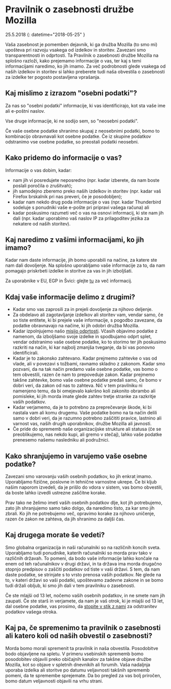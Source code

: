 ﻿# Pravilnik o zasebnosti družbe Mozilla

25.5.2018
{: datetime="2018-05-25" }

Vaša zasebnost je pomemben dejavnik, ki ga družba Mozilla (to smo mi) upošteva pri razvoju vsakega od izdelkov in storitev. Zavezani smo transparentnosti in odprtosti.  Ta Pravilnik o zasebnosti družbe Mozilla na splošno razloži, kako prejemamo informacije o vas, ter kaj s temi informacijami naredimo, ko jih imamo.  Za več podrobnosti glede vsakega od naših izdelkov in storitev si lahko preberete tudi naša obvestila o zasebnosti za izdelke ter pogosto postavljena vprašanja. 

## Kaj mislimo z izrazom "osebni podatki"?

Za nas so "osebni podatki" informacije, ki vas identificirajo, kot sta vaše ime ali e-poštni naslov.

Vse druge informacije, ki ne sodijo sem, so "neosebni podatki".

Če vaše osebne podatke shranimo skupaj z neosebnimi podatki, bomo to kombinacijo obravnavali kot osebne podatke.  Če iz skupine podatkov odstranimo vse osebne podatke, so preostali podatki neosebni. 

## Kako pridemo do informacije o vas?

Informacije o vas dobim, kadar:

* nam jih vi posredujete neposredno (npr. kadar izberete, da nam boste poslali poročila o zrušitvah);
* jih samodejno zberemo preko naših izdelkov in storitev (npr. kadar vaš Firefox brskalnik pri nas preveri, če je posodobljen);
* kadar nam nekdo drug poda informacije o vas (npr. kadar Thunderbird sodeluje s ponudniki vaše e-pošte pri pripravi vašega računa) ali 
* kadar poskusimo razumeti več o vas na osnovi informacij, ki ste nam jih dali (npr. kadar uporabimo vaš naslov IP za prilagoditev jezika za nekatere od naših storitev).

## Kaj naredimo z vašimi informacijami, ko jih imamo?

Kadar nam daste informacije, jih bomo uporabili na načine, za katere ste nam dali dovoljenje. Na splošno uporabljamo vaše informacije za to, da nam pomagajo priskrbeti izdelke in storitve za vas in jih izboljšati.

Za uporabnike v EU, EGP in Švici: glejte [tu](https://support.mozilla.org/kb/information-eu-eea-and-swiss-users) za več informacij.

## Kdaj vaše informacije delimo z drugimi?

* Kadar smo vas zaprosili za in prejeli dovoljenje za njihovo deljenje.
* Za obdelavo ali zagotavljanje izdelkov ali storitev vam, vendar samo, če so tiste entitete, ki bi prejele vaše informacije, s pogodbo zavezane, da podatke obravnavajo na načine, ki jih odobri družba Mozilla.
* Kadar izpolnjujemo našo [misijo odprtosti](https://www.mozilla.org/about/manifesto/). Včasih objavimo podatke z namenom, da izboljšamo svoje izdelke in spodbujamo odprt splet, vendar odstranimo vaše osebne podatke, ko to storimo ter jih poskusimo razkriti na način, ki kar najbolj zmanjša tveganje, da bi vas ponovno identificirali. 
* Kadar je to zakonsko zahtevano. Kadar prejmemo zahtevke o vas od vlade, ali v povezavi s tožbami, ravnamo skladno z zakonom.  Kadar smo pozvani, da na tak način predamo vaše osebne podatke, vas bomo o tem obvestili, razen če nam to prepoveduje zakon.  Kadar prejmemo takšne zahtevke, bomo vaše osebne podatke predali samo, če bomo v dobri veri, da zakon od nas to zahteva.  Nič v tem pravilniku ni namenjeno temu, da bi omejevalo kakršno koli zakonito obrambo ali pomisleke, ki jih morda imate glede zahtev tretje stranke za razkritje vaših podatkov.
* Kadar verjamemo, da je to potrebno za preprečevanje škode, ki bi nastala vam ali komu drugemu. Vaše podatke bomo na ta način delili samo v dobri veri, da je razumno potrebno zaščititi pravice, lastnino ali varnost vas, naših drugih uporabnikov, družbe Mozilla ali javnosti. 
* Če pride do sprememb naše organizacijske strukture ali statusa (če se preoblikujemo, nas nekdo kupi, ali gremo v stečaj), lahko vaše podatke prenesemo našemu nasledniku ali podružnici.

## Kako shranjujemo in varujemo vaše osebne podatke?

Zavezani smo varovanju vaših osebnih podatkov, ko jih enkrat imamo. Uporabljamo fizične, poslovne in tehnične varnostne ukrepe.  Če bi kljub našim naporom izvedeli, da je prišlo do vdora v sistem, vas bomo obvestili, da boste lahko izvedli ustrezne zaščitne korake. 

Prav tako ne želimo imeti vaših osebnih podatkov dlje, kot jih potrebujemo, zato jih shranjujemo samo tako dolgo, da naredimo tisto, za kar smo jih zbrali. Ko jih ne potrebujemo več, opravimo korake za njihovo uničenje, razen če zakon ne zahteva, da jih shranimo za daljši čas. 

## Kaj drugega morate še vedeti?

Smo globalna organizacija in naši računalniki so na različnih koncih sveta. Uporabljamo tudi ponudnike, katerih računalniki so morda prav tako v različnih državah. To pomeni, da bodo vaše informacije lahko končale na enem od teh računalnikov v drugi državi, in ta država ima morda drugačno stopnjo predpisov o zaščiti podatkov od tiste v vaši državi.  S tem, da nam daste podatke, se strinjate s to vrsto prenosa vaših podatkov. Ne glede na to, v kateri državi so vaši podatki, upoštevamo zadevne zakone in se bomo tudi držali obljub, ki smo jih dali v tem pravilniku o zasebnosti. 

Če ste mlajši od 13 let, nočemo vaših osebnih podatkov, in ne smete nam jih zaupati. Če ste starš in verjamete,  da nam je vaš otrok, ki je mlajši od 13 let, dal osebne podatke, vas prosimo, da [stopite v stik z nami](https://www.mozilla.org/privacy/#contact) za odstranitev podatkov vašega otroka.

## Kaj pa, če spremenimo ta pravilnik o zasebnosti ali katero koli od naših obvestil o zasebnosti?

Morda bomo morali spremenit ta pravilnik in naša obvestila.  Posodobitve bodo objavljene na spletu. V primeru vsebinskih sprememb bomo posodobitev objavili preko običajnih kanalov za takšne objave družbe Mozilla, kot so objave v spletnih dnevnikih ali forumih. Vaša nadaljnja uporaba izdelka ali storitve po datumu veljavnosti takšnih sprememb pomeni, da te spremembe sprejemate. Da bo pregled za vas bolj priročen, bomo datum veljavnosti objavili na vrhu strani. 
